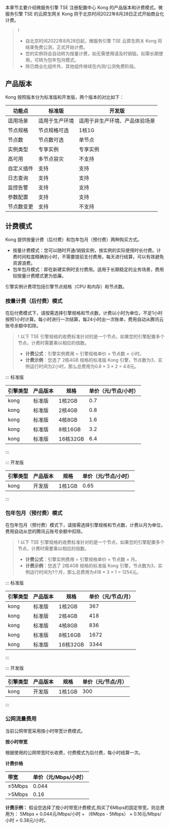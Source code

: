 本章节主要介绍微服务引擎 TSE 注册配置中心 Kong 的产品版本和计费模式。微服务引擎 TSE 的云原生网关 Kong 将于北京时间2022年8月28日正式开始商业化计费。
>!
>- 自北京时间2022年8月28日起，微服务引擎 TSE 云原生网关 Kong 将结束免费公测，正式开始计费。
>- 您的实例将会自动转为按量计费，如无需使用请及时销毁。如需长期使用，可转为包年包月模式。
>- 除已商业化组件外，其他组件继续在内测/公测免费阶段。

## 产品版本

Kong 按照版本分为标准版和开发版，两个版本的对比如下：

| 功能点 | 标准版 | 开发版 |
| ---- | ---- | ---- |
| 适用场景 | 适用于生产环境 | 适用于非生产环境、产品体验场景 |
| 节点规格 | 节点规格可选 | 1核1G |
| 节点数 | 节点数可选 | 单节点 |
| 实例类型 | 专享实例 | 专享实例 |
| 高可用 | 多节点容灾 | 不支持 |
| 自定义插件 | 支持 | 支持 |
| 日志查询 | 支持 | 支持 |
| 监控告警 | 支持 | 支持 |
| 参数配置 | 支持 | 支持 |
| 节点数变更 | 支持 | 不支持 |


## 计费模式

Kong 提供按量计费（后付费）和包年包月（预付费）两种购买方式。

- 按量计费模式：您可以随时开通/销毁实例，按实例的实际使用时长付费。计费时间粒度精确到小时，不需要提前支付费用，每天进行结算，可以有效避免资源浪费。
- 包年包月模式：即在新建实例时支付费用。适用于长期稳定的业务场景，费用较按量计费模式更为低廉。

引擎实例计费项包括引擎节点规格（CPU 和内存）和节点数。

### 按量计费（后付费）模式

在后付费模式下，请按需选择引擎规格和节点数，计费以小时为单位，不足1小时按照1小时计算。每小时进行一次结算，每24小时出一次账单，费用自动从腾讯云账号余额中扣除。
>!
> 以下 TSE 引擎规格的收费标准针对的是一个节点，如果您的引擎配置多个节点，计费时需要乘以相应的倍数。
>- **计费公式**：引擎实例费用 = 引擎规格单价 × 节点数 × 小时。
>- **计费示例**：您选了 2核4GB 规格的标准版 Kong 引擎，节点数为3，实例运行时间为2小时，那么总费用为0.8 × 3 × 2 = 4.8元。

<dx-tabs> 
::: 标准版

| 引擎类型 | 产品版本 | 规格 | 单价（元/节点/小时） |
|-------|-------|-------|-------|
|kong|标准版|1核2GB|0.7|
|kong|标准版|2核4GB|0.8|
|kong|标准版|4核8GB|1.6|
|kong|标准版|8核16GB|3.2|
|kong|标准版|16核32GB|6.4|
:::

::: 开发版

| 引擎类型 | 产品版本 | 规格 | 单价（元/节点/小时） |
|-------|-------|-------|-------|
|kong|开发版|1核1GB|0.65|

:::
</dx-tabs>

### 包年包月（预付费）模式

在包年包月（预付费）模式下，请按需选择引擎规格和节点数，计费以月为单位，费用自动从您的腾讯云账号余额中扣除。
>!
> 以下 TSE 引擎规格的收费标准针对的是一个节点，如果您的引擎配置多个节点，计费时需要乘以相应的倍数。
>- **计费公式**：引擎实例费用 = 引擎规格单价 × 节点数 × 月。
>- **计费示例**：您选了 2核4GB 规格的标准版 Kong 引擎，节点数为3，实例运行时间为1个月，那么总费用为418 × 3 × 1 = 1254元。

<dx-tabs> 
::: 标准版

| 引擎类型 | 产品版本 | 规格 | 单价（元/节点/月） |
|-------|-------|-------|-------|
|kong|标准版|1核2GB|367|
|kong|标准版|2核4GB|418|
|kong|标准版|4核8GB|836|
|kong|标准版|8核16GB|1672|
|kong|标准版|16核32GB|3344|
::: 

::: 开发版

| 引擎类型 | 产品版本 | 规格 | 单价（元/节点/月） |
|-------|-------|-------|-------|
|kong|开发版|1核1GB|300|

::: 
</dx-tabs>

### 公网流量费用

当前公网带宽采用按小时带宽计费模式。

**按小时带宽**

根据使用的公网带宽时长收费，付费模式为后付费，每小时结算一次。

**计费价格**

| 带宽   | 单价（元/Mbps/小时） |
| :----- | :------------------- |
| ≤5Mbps | 0.044                |
| >5Mbps | 0.16                 |

**计费示例：** 假设您选择了按小时带宽计费模式,购买了6Mbps的固定带宽，则总费用为： 5Mbps × 0.044元/Mbps/小时 + （6Mbps - 5Mbps） × 0.16元/Mbps/小时 = 0.38元/小时。

